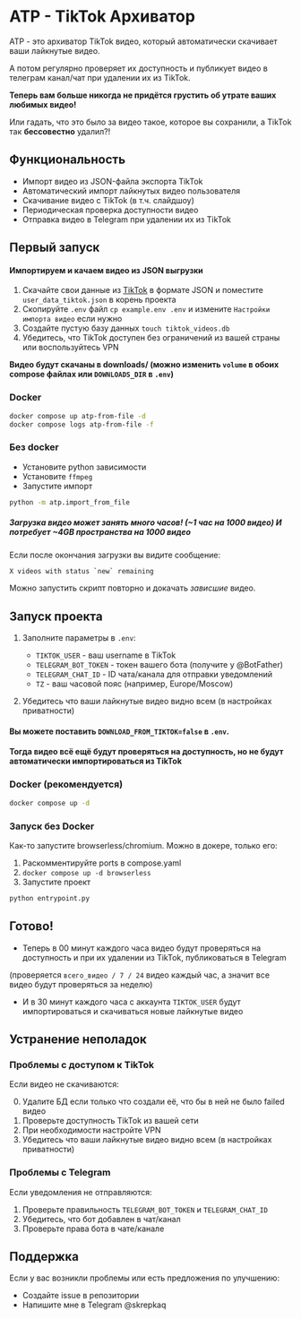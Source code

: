 # ATP - TikTok Архиватор

ATP - это архиватор TikTok видео, который автоматически скачивает ваши лайкнутые видео.

А потом регулярно проверяет их доступность и публикует видео в телеграм канал/чат при удалении их из TikTok.

**Теперь вам больше никогда не придётся грустить об утрате ваших любимых видео!**

Или гадать, что это было за видео такое, которое вы сохранили, а TikTok так **бессовестно** удалил?!

## Функциональность

- Импорт видео из JSON-файла экспорта TikTok
- Автоматический импорт лайкнутых видео пользователя 
- Скачивание видео с TikTok (в т.ч. слайдшоу)
- Периодическая проверка доступности видео
- Отправка видео в Telegram при удалении их из TikTok

## Первый запуск

#### Импортируем и качаем видео из JSON выгрузки

1. Скачайте свои данные из [TikTok](https://support.tiktok.com/ru/account-and-privacy/personalized-ads-and-data/requesting-your-data#1) в формате JSON и поместите `user_data_tiktok.json` в корень проекта
2. Скопируйте `.env` файл `cp example.env .env` и измените `Настройки импорта видео` если нужно
3. Создайте пустую базу данных `touch tiktok_videos.db`
4. Убедитесь, что TikTok доступен без ограничений из вашей страны или воспользуйтесь VPN

**Видео будут скачаны в downloads/ (можно изменить `volume` в обоих compose файлах или `DOWNLOADS_DIR` в `.env`)**

### Docker
```bash
docker compose up atp-from-file -d
docker compose logs atp-from-file -f
```

### Без docker

- Установите python зависимости
- Установите `ffmpeg`
- Запустите импорт
```bash
python -m atp.import_from_file
```

##### Загрузка видео может занять много часов! (~1 час на 1000 видео) И потребует ~4GB пространства на 1000 видео

Если после окончания загрузки вы видите сообщение:
```bash
X videos with status `new` remaining
```
Можно запустить скрипт повторно и докачать _зависшие_ видео.

## Запуск проекта

1. Заполните параметры в `.env`:
   - `TIKTOK_USER` - ваш username в TikTok
   - `TELEGRAM_BOT_TOKEN` - токен вашего бота (получите у @BotFather)
   - `TELEGRAM_CHAT_ID` - ID чата/канала для отправки уведомлений
   - `TZ` - ваш часовой пояс (например, Europe/Moscow)

2. Убедитесь что ваши лайкнутые видео видно всем (в настройках приватности)

#### Вы можете поставить `DOWNLOAD_FROM_TIKTOK=false` в `.env`.
#### Тогда видео всё ещё будут проверяться на доступность, но не будут автоматически импортироваться из TikTok

### Docker (рекомендуется)

```bash
docker compose up -d
```

### Запуск без Docker

Как-то запустите browserless/chromium. Можно в докере, только его:

1. Раскомментируйте ports в compose.yaml
2. ```docker compose up -d browserless```
3. Запустите проект

```bash
python entrypoint.py
```

## Готово!
- Теперь в 00 минут каждого часа видео будут проверяться на доступность и при их удалении из TikTok, публиковаться в Telegram

(проверяется `всего_видео / 7 / 24` видео каждый час, а значит все видео будут проверяться за неделю)

- И в 30 минут каждого часа с аккаунта `TIKTOK_USER` будут импортироваться и скачиваться новые лайкнутые видео


## Устранение неполадок

### Проблемы с доступом к TikTok
Если видео не скачиваются:

0. Удалите БД если только что создали её, что бы в ней не было failed видео
1. Проверьте доступность TikTok из вашей сети
2. При необходимости настройте VPN
3. Убедитесь что ваши лайкнутые видео видно всем (в настройках приватности)

### Проблемы с Telegram
Если уведомления не отправляются:
1. Проверьте правильность `TELEGRAM_BOT_TOKEN` и `TELEGRAM_CHAT_ID`
2. Убедитесь, что бот добавлен в чат/канал
3. Проверьте права бота в чате/канале

## Поддержка

Если у вас возникли проблемы или есть предложения по улучшению:
- Создайте issue в репозитории
- Напишите мне в Telegram @skrepkaq

